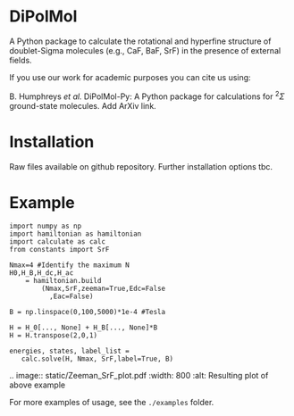 # DiPolMol
A Python package to calculate the rotational and hyperfine structure of doublet-Sigma molecules (e.g., CaF, BaF, SrF) in the presence of external fields.

If you use our work for academic purposes you can cite us using:

B. Humphreys _et al._ DiPolMol-Py: A Python package for calculations for $^{2}{\Sigma}$ ground-state molecules. Add ArXiv link.

# Installation
Raw files available on github repository. Further installation options tbc.

# Example

	import numpy as np
	import hamiltonian as hamiltonian
	import calculate as calc
	from constants import SrF
	
	Nmax=4 #Identify the maximum N 
	H0,H_B,H_dc,H_ac 
		= hamiltonian.build
			(Nmax,SrF,zeeman=True,Edc=False
              ,Eac=False) 

	B = np.linspace(0,100,5000)*1e-4 #Tesla
	
	H = H_0[..., None] + H_B[..., None]*B
	H = H.transpose(2,0,1)
	
	energies, states, label_list = 
       calc.solve(H, Nmax, SrF,label=True, B)

.. image:: static/Zeeman_SrF_plot.pdf
  :width: 800
  :alt: Resulting plot of above example

For more examples of usage, see the ``./examples`` folder.
